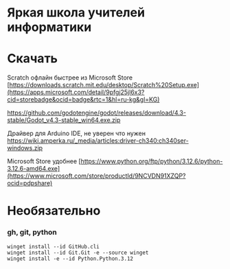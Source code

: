  # Яркая школа учителей информатики

# Скачать

Scratch офлайн быстрее из Microsoft Store
[https://downloads.scratch.mit.edu/desktop/Scratch%20Setup.exe](https://apps.microsoft.com/detail/9pfgj25jl6x3?cid=storebadge&ocid=badge&rtc=1&hl=ru-kg&gl=KG)

https://github.com/godotengine/godot/releases/download/4.3-stable/Godot_v4.3-stable_win64.exe.zip

Драйвер для Arduino IDE, не уверен что нужен
https://wiki.amperka.ru/_media/articles:driver-ch340:ch340ser-windows.zip

Microsoft Store удобнее
[https://www.python.org/ftp/python/3.12.6/python-3.12.6-amd64.exe](https://www.microsoft.com/store/productId/9NCVDN91XZQP?ocid=pdpshare)

# Необязательно

### gh, git, python
```
winget install --id GitHub.cli
winget install --id Git.Git -e --source winget
winget install -e --id Python.Python.3.12
```

